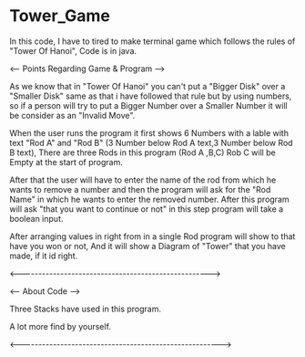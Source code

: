 # Tower_Game
In this code, I have to tired to make terminal game which follows the rules of "Tower Of Hanoi", Code is in java.

<-- Points Regarding Game & Program -->

As we know that in "Tower Of Hanoi" you can't put a "Bigger Disk" over a "Smaller Disk" same as that i have followed that rule but by using numbers, so if a person will try
to put a Bigger Number over a Smaller Number it will be consider as an "Invalid Move".

When the user runs the program it first shows 6 Numbers with a lable with text "Rod A" and "Rod B" (3 Number below Rod A text,3 Number below Rod B text), There are three Rods
in this program (Rod A ,B,C) Rob C will be Empty at the start of program.

After that the user will have to enter the name of the rod from which he wants to remove a number and then the program will ask for the "Rod Name" in which he wants to enter the
removed number. After this program will ask "that you want to continue or not" in this step program will take a boolean input.

After arranging values in right from in a single Rod program will show to that have you won or not, And it will show a Diagram of "Tower" that you have made, if it id right.

<---------------------------------------------------->

<-- About Code -->

Three Stacks have used in this program.

A lot more find by yourself.

<------------------------------------------------------->
